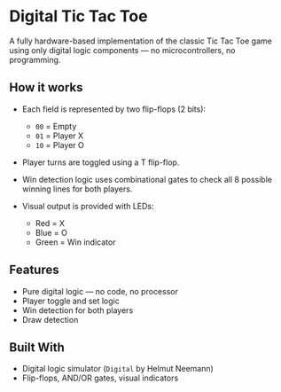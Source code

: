 # Digital Tic Tac Toe

A fully hardware-based implementation of the classic Tic Tac Toe game using only digital logic components — no microcontrollers, no programming.

## How it works

- Each field is represented by two flip-flops (2 bits):  
  - `00` = Empty  
  - `01` = Player X  
  - `10` = Player O  

- Player turns are toggled using a T flip-flop.

- Win detection logic uses combinational gates to check all 8 possible winning lines for both players.

- Visual output is provided with LEDs:
  - Red = X  
  - Blue = O  
  - Green = Win indicator  

## Features

- Pure digital logic — no code, no processor
- Player toggle and set logic
- Win detection for both players
- Draw detection

## Built With

- Digital logic simulator (`Digital` by Helmut Neemann)
- Flip-flops, AND/OR gates, visual indicators
